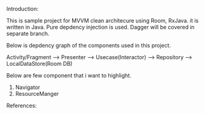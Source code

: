 Introduction:

  This is sample project for MVVM clean architecure using Room, RxJava. it is written in Java. Pure depdency injection is used. Dagger will be covered in separate branch.
 
 Below is depdency graph of the components used in this project.
 
 Activity/Fragment  --> Presenter --> Usecase(Interactor) --> Repository --> LocalDataStore(Room DB)
 
 Below are few component that i want to highlight.
 
 1) Navigator
 2) ResourceManger
 


References:
